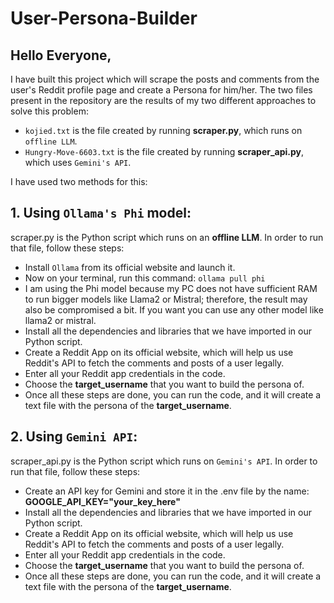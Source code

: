 # User-Persona-Builder
## Hello Everyone,

I have built this project which will scrape the posts and comments from the user's Reddit profile page and create a Persona for him/her. The two files present in the repository are the results of my two different approaches to solve this problem:

* `kojied.txt` is the file created by running **scraper.py**, which runs on `offline LLM`.
* `Hungry-Move-6603.txt` is the file created by running **scraper_api.py**, which uses `Gemini's API`.

I have used two methods for this:

## 1. Using `Ollama's Phi` model:
   scraper.py is the Python script which runs on an **offline LLM**. In order to run that file, follow these steps:

* Install `Ollama` from its official website and launch it.
* Now on your terminal, run this command:
  `ollama pull phi`
* I am using the Phi model because my PC does not have sufficient RAM to run bigger models like Llama2 or Mistral; therefore, the result may also be compromised a bit. If you want you can use any other model like llama2 or mistral.
* Install all the dependencies and libraries that we have imported in our Python script.
* Create a Reddit App on its official website, which will help us use Reddit's API to fetch the comments and posts of a user legally.
* Enter all your Reddit app credentials in the code.
* Choose the **target_username** that you want to build the persona of.
* Once all these steps are done, you can run the code, and it will create a text file with the persona of the **target_username**.

## 2. Using `Gemini API`:
   scraper_api.py is the Python script which runs on `Gemini's API`. In order to run that file, follow these steps:

* Create an API key for Gemini and store it in the .env file by the name:
  **GOOGLE_API_KEY="your_key_here"**
* Install all the dependencies and libraries that we have imported in our Python script.
* Create a Reddit App on its official website, which will help us use Reddit's API to fetch the comments and posts of a user legally.
* Enter all your Reddit app credentials in the code.
* Choose the **target_username** that you want to build the persona of.
* Once all these steps are done, you can run the code, and it will create a text file with the persona of the **target_username**.
